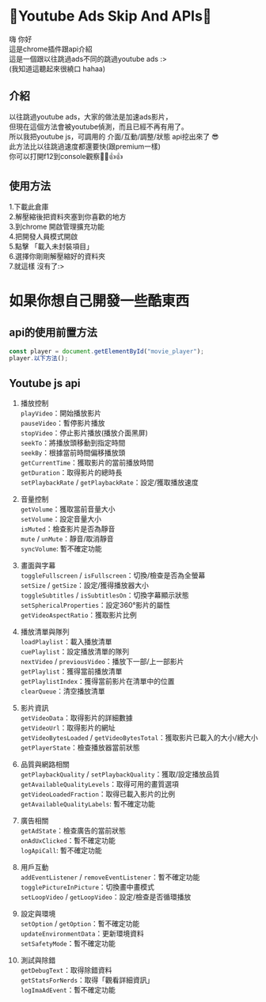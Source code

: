 # 👾Youtube Ads Skip And APIs👾
嗨 你好  
這是chrome插件跟api介紹  
這是一個跟以往跳過ads不同的跳過youtube ads :>  
(我知道這聽起來很繞口 hahaa)  

## 介紹
以往跳過youtube ads，大家的做法是加速ads影片，  
但現在這個方法會被youtube偵測，而且已經不再有用了。  
所以我把youtube js，可調用的 介面/互動/調整/狀態 api挖出來了 😎  
此方法比以往跳過速度都還要快(跟premium一樣)  
你可以打開f12到console觀察💪💪👍👍  

## 使用方法
1.下載此倉庫  
2.解壓縮後把資料夾塞到你喜歡的地方  
3.到chrome 開啟管理擴充功能  
4.把開發人員模式開啟  
5.點擊 「載入未封裝項目」  
6.選擇你剛剛解壓縮好的資料夾  
7.就這樣 沒有了:>

# 如果你想自己開發一些酷東西

## api的使用前置方法
```js
const player = document.getElementById("movie_player");
player.以下方法();
```

## Youtube js api
1. 播放控制  
`playVideo`：開始播放影片  
`pauseVideo`：暫停影片播放  
`stopVideo`：停止影片播放(播放介面黑屏)  
`seekTo`：將播放頭移動到指定時間  
`seekBy`：根據當前時間偏移播放頭  
`getCurrentTime`：獲取影片的當前播放時間  
`getDuration`：取得影片的總時長  
`setPlaybackRate` / `getPlaybackRate`：設定/獲取播放速度
    
1. 音量控制  
`getVolume`：獲取當前音量大小  
`setVolume`：設定音量大小  
`isMuted`：檢查影片是否為靜音  
`mute` / `unMute`：靜音/取消靜音  
`syncVolume`: 暫不確定功能  
  
1. 畫面與字幕  
`toggleFullscreen` / `isFullscreen`：切換/檢查是否為全螢幕  
`setSize` / `getSize`：設定/獲得播放器大小  
`toggleSubtitles` / `isSubtitlesOn`：切換字幕顯示狀態  
`setSphericalProperties`：設定360°影片的屬性  
`getVideoAspectRatio`：獲取影片比例  
  
1. 播放清單與隊列  
`loadPlaylist`：載入播放清單  
`cuePlaylist`：設定播放清單的隊列  
`nextVideo` / `previousVideo`：播放下一部/上一部影片  
`getPlaylist`：獲得當前播放清單  
`getPlaylistIndex`：獲得當前影片在清單中的位置  
`clearQueue`：清空播放清單  
  
1. 影片資訊  
`getVideoData`：取得影片的詳細數據  
`getVideoUrl`：取得影片的網址  
`getVideoBytesLoaded` / `getVideoBytesTotal`：獲取影片已載入的大小/總大小  
`getPlayerState`：檢查播放器當前狀態  
  
1. 品質與網路相關  
`getPlaybackQuality` / `setPlaybackQuality`：獲取/設定播放品質  
`getAvailableQualityLevels`：取得可用的畫質選項  
`getVideoLoadedFraction`：取得已載入影片的比例  
`getAvailableQualityLabels`: 暫不確定功能  
  
1. 廣告相關  
`getAdState`：檢查廣告的當前狀態  
`onAdUxClicked`：暫不確定功能  
`logApiCall`: 暫不確定功能  
  
1. 用戶互動  
`addEventListener` / `removeEventListener`：暫不確定功能  
`togglePictureInPicture`：切換畫中畫模式  
`setLoopVideo` / `getLoopVideo`：設定/檢查是否循環播放  
  
1. 設定與環境  
`setOption` / `getOption`：暫不確定功能  
`updateEnvironmentData`：更新環境資料  
`setSafetyMode`：暫不確定功能  
  
1. 測試與除錯  
`getDebugText`：取得除錯資料  
`getStatsForNerds`：取得「觀看詳細資訊」  
`logImaAdEvent`：暫不確定功能  
